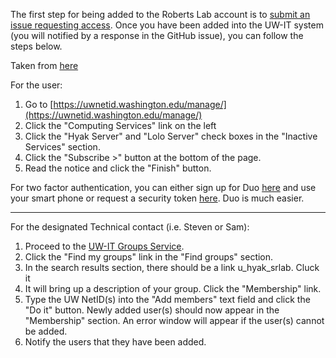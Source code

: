 The first step for being added to the Roberts Lab account is to [submit an issue requesting access](https://github.com/RobertsLab/resources/issues/new). Once you have been added into the UW-IT system (you will notified by a response in the GitHub issue), you can follow the steps below.


Taken from [here](http://wiki.cac.washington.edu/display/hyakusers/Hyak+Account+Creation)

For the user:

1. Go to [https://uwnetid.washington.edu/manage/](https://uwnetid.washington.edu/manage/)
2. Click the "Computing Services" link on the left
3. Click the "Hyak Server" and "Lolo Server" check boxes in the "Inactive Services" section.
4. Click the "Subscribe >" button at the bottom of the page.
5. Read the notice and click the "Finish" button.

For two factor authentication, you can either sign up for Duo [here](https://identity.uw.edu/2fa/) and use your smart phone or request a security token [here](http://www.washington.edu/itconnect/service/authentication/). Duo is much easier.

---

For the designated Technical contact (i.e. Steven or Sam):

1. Proceed to the [UW-IT Groups Service](https://groups.uw.edu/).
2. Click the "Find my groups" link in the "Find groups" section.
3. In the search results section, there should be a link u_hyak_srlab. Cluck it
4. It will bring up a description of your group. Click the "Membership" link.
5. Type the UW NetID(s) into the "Add members" text field and click the "Do it" button. Newly added user(s) should now appear in the "Membership" section. An error window will appear if the user(s) cannot be added.
6. Notify the users that they have been added.
